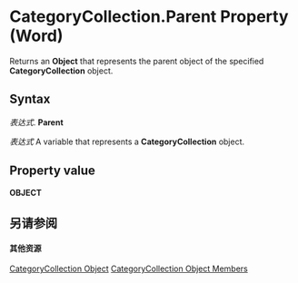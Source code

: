 
# CategoryCollection.Parent Property (Word)

Returns an  **Object** that represents the parent object of the specified **CategoryCollection** object.


## Syntax

 _表达式_. **Parent**

 _表达式_ A variable that represents a **CategoryCollection** object.


## Property value

 **OBJECT**


## 另请参阅


#### 其他资源


[CategoryCollection Object](98192c6b-0613-a08d-52ae-574c076dc29b.md)
[CategoryCollection Object Members](http://msdn.microsoft.com/library/9d862782-652d-c30c-fd5b-4834781e0c1a%28Office.15%29.aspx)